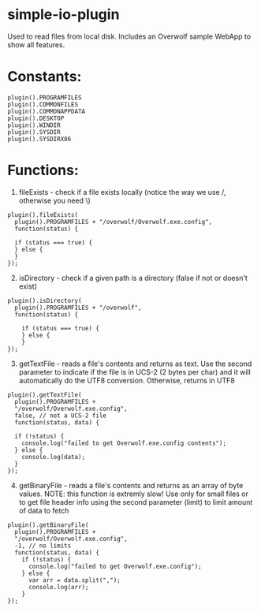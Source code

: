 simple-io-plugin
================
Used to read files from local disk.
Includes an Overwolf sample WebApp to show all features.

Constants:
==========
```
plugin().PROGRAMFILES
plugin().COMMONFILES
plugin().COMMONAPPDATA
plugin().DESKTOP
plugin().WINDIR
plugin().SYSDIR
plugin().SYSDIRX86
```

Functions:
==========
1. fileExists - check if a file exists locally (notice the way we use /, otherwise you need \\)

```
plugin().fileExists(
  plugin().PROGRAMFILES + "/overwolf/Overwolf.exe.config", 
  function(status) {
  
  if (status === true) {
  } else {
  }
});
```

2. isDirectory - check if a given path is a directory (false if not or doesn't exist)

```
plugin().isDirectory(
  plugin().PROGRAMFILES + "/overwolf", 
  function(status) {
  
    if (status === true) {
    } else {
    }
});
```
 
3. getTextFile - reads a file's contents and returns as text.
Use the second parameter to indicate if the file is in UCS-2 (2 bytes per char) and
it will automatically do the UTF8 conversion.  Otherwise, returns in UTF8

```
plugin().getTextFile(
  plugin().PROGRAMFILES + 
  "/overwolf/Overwolf.exe.config", 
  false, // not a UCS-2 file
  function(status, data) {
          
  if (!status) {
    console.log("failed to get Overwolf.exe.config contents");
  } else {
    console.log(data);
  }
});
```
        
4. getBinaryFile - reads a file's contents and returns as an array of byte values.
NOTE: this function is extremly slow! Use only for small files or to get file header
info using the second parameter (limit) to limit amount of data to fetch

```
plugin().getBinaryFile(
  plugin().PROGRAMFILES + 
  "/overwolf/Overwolf.exe.config",
  -1, // no limits
  function(status, data) {
    if (!status) {
      console.log("failed to get Overwolf.exe.config");
    } else {
      var arr = data.split(",");
      console.log(arr);
    }
});
```